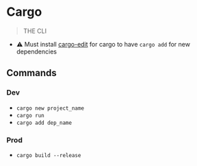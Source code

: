 # Cargo

> THE CLI

- ⚠️ Must install [cargo-edit](https://github.com/killercup/cargo-edit) for cargo to have `cargo add` for new dependencies

## Commands

### Dev

- `cargo new project_name`
- `cargo run`
- `cargo add dep_name`

### Prod

- `cargo build --release`
